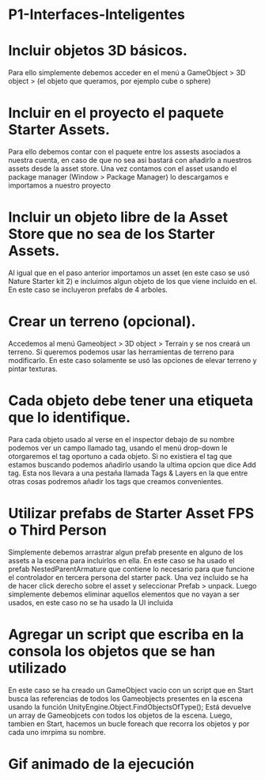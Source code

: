 # P1-Interfaces-Inteligentes

# Incluir objetos 3D básicos.

Para ello simplemente debemos acceder en el menú a GameObject > 3D object > (el objeto que  queramos, por ejemplo cube o sphere)

# Incluir  en el proyecto el paquete Starter Assets.

Para ello debemos contar con el paquete entre los assests asociados a nuestra cuenta, en caso de que no sea asi bastará con añadirlo a nuestros assets desde la asset store. Una vez contamos con el asset usando el package manager (Window > Package Manager) lo descargamos e importamos a nuestro proyecto

# Incluir un objeto libre de la Asset Store que no sea de los Starter Assets.

Al igual que en el paso anterior importamos un asset (en este caso se usó Nature Starter kit 2) e incluimos algun objeto de los que viene incluido en el. En este caso se incluyeron prefabs de 4 arboles.

# Crear un terreno (opcional).

Accedemos al menú Gameobject > 3D object > Terrain y se nos creará un terreno. Si queremos podemos usar las herramientas de terreno para modificarlo. En este caso solamente se usó las opciones de elevar terreno y pintar texturas.

# Cada objeto debe tener una etiqueta que lo identifique.

Para cada objeto usado al verse en el inspector debajo de su nombre podemos ver un campo llamado tag, usando el menú drop-down le otorgaremos el tag oportuno a cada objeto. Si no existiera el tag que estamos buscando podemos añadirlo usando la ultima opcion que dice Add tag. Esta nos llevara a una pestaña llamada Tags & Layers en la que entre otras cosas podremos añadir los tags que creamos convenientes.

# Utilizar prefabs de Starter Asset FPS o Third Person

Simplemente debemos arrastrar algun prefab presente en alguno de los assets a la escena para incluirlos en ella. En este caso se ha usado el prefab NestedParentArmature que contiene lo necesario para que funcione el controlador en tercera persona del starter pack. Una vez incluido se ha de hacer click derecho sobre el asset y seleccionar Prefab > unpack. Luego simplemente debemos eliminar aquellos elementos que no vayan a ser usados, en este caso no se ha usado la UI incluida

# Agregar un script que escriba en la consola los objetos que se han utilizado

En este caso se ha creado un GameObject vacio con un script que en Start busca las referencias de todos los Gameobjects presentes en la escena usando la función UnityEngine.Object.FindObjectsOfType<GameObject>(); Está devuelve un array de Gameobjcets con todos los objetos de la escena. Luego, tambien en Start, hacemos un bucle foreach que recorra los objetos y por cada uno imrpima su nombre.

# Gif animado de la ejecución
  
  
  
